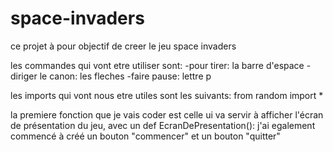 # space-invaders

ce projet à pour objectif de creer le jeu space invaders

les commandes qui vont etre utiliser sont:
-pour tirer: la barre d'espace
-diriger le canon: les fleches
-faire pause: lettre p

les imports qui vont nous etre utiles sont les suivants:
from random import *


la premiere fonction que je vais coder est celle ui va servir à afficher l'écran de présentation du jeu, avec un 
def EcranDePresentation():
j'ai egalement commencé à créé un bouton "commencer" et un bouton "quitter"



